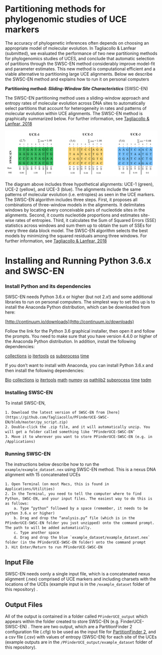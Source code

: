 # Partitioning methods for phylogenomic studies of UCE markers 

The accuracy of phylogenetic inferences often depends on choosing an appropriate model of molecular evolution. In Tagliacollo & Lanfear (submitted), we evaluated the performance of two new partitioning methods for phylogenomics studies of UCES, and conclude that automatic selection of partitions through the SWSC-EN method considerably improve model-fit and parameter estimates. This new method is computational efficient and a viable alternative to partitioning large UCE alignments. Below we describe the SWSC-EN method and explains how to run it on personal computers  


**Partitioning method: _Sliding-Window Site Characteristics_** (SWSC-EN)

The SWSC-EN partitioning method uses a sliding-window approach and entropy rates of molecular evolution across DNA sites to automatically select partitions that account for heterogeneity in rates and patterns of molecular evolution within UCE alignments. The SWSC-EN method is graphically summarized below. For further information, see [Tagliacollo & Lanfear, 2018](www.paper.com.br) 

![SWSC-EN](/png/Figure2.png)

The diagram above includes three hypothetical alignments: UCE-1 (green), UCE-2 (yellow), and UCE-3 (blue). The alignments include the same patterns of molecular evolution (i.e. entropies) as seen in the UCE markers. The SWSC-EN algorithm includes three steps. First, it proposes all combinations of three-window models in the alignments. It delimitates windows by locating every conceivable pairs of nucleotide sites in the alignments. Second, it counts nucleotide proportions and estimates site-wise rates of entropies. Third, it calculates the Sum of Squared Errors (SSE) statistics across windows and sum them up to obtain the sum of SSEs for every three data block model. The SWSC-EN algorithm selects the best models by minimizing the squared residuals among three windows. For further information, see [Tagliacollo & Lanfear, 2018](www.paper.com.br)

# Installing and Running Python 3.6.x and SWSC-EN

### Install Python and its dependencies

SWSC-EN needs Python 3.6.x or higher (but not 2.x!) and some additional libraries to run on personal computers. The simplest way to set this up is to install the Anaconda Python distribution, which can be downloaded from here:

[http://continuum.io/downloads](http://continuum.io/downloads)   

Follow the link for the Python 3.6 graphical installer, then open it and follow the prompts. You need to make sure that you have version 4.4.0 or higher of the Anaconda Python distribution. In addition, install the following dependencies:

[collections](https://docs.python.org/3/library/collections.html)
[io](https://docs.python.org/3/library/io.html)
[itertools](https://docs.python.org/3/library/itertools.html) 
[os](https://docs.python.org/3/library/os.html)
[subprocess](https://docs.python.org/3/library/subprocess.html)
[time](https://docs.python.org/3/library/time.html) 

If you don’t want to install with Anaconda, you can install Python 3.6.x and then install the following dependencies:

[Bio](https://pypi.python.org/pypi/biopython)
[collections](https://docs.python.org/3/library/collections.html)
[io](https://docs.python.org/3/library/io.html) 
[itertools](https://docs.python.org/3/library/itertools.html) 
[math](https://docs.python.org/3/library/math.html) 
[numpy](https://pypi.python.org/pypi/numpy)
[os](https://docs.python.org/3/library/os.html)
[pathlib2](https://pypi.python.org/pypi/pathlib2/) 
[subprocess](https://docs.python.org/3/library/subprocess.html)
[time](https://docs.python.org/3/library/time.html)
[tqdm](https://pypi.python.org/pypi/tqdm)


### Installing SWSC-EN

To install SWSC-EN, 

	1. Download the latest version of SWSC-EN from [here](https://github.com/Tagliacollo/PFinderUCE-SWSC-EN/blob/master/py_script.zip)
	2. Double-click the .zip file, and it will automatically unzip. You will get a folder called something like ‘PFinderUCE-SWSC-EN’
	3. Move it to wherever you want to store PFinderUCE-SWSC-EN (e.g. in /Applications)
	

### Running SWSC-EN

The instructions below describe how to run the `example/example_dataset.nex` using SWSC-EN method. This is a nexus DNA alignment with 15 concatenated UCEs  

	1. Open Terminal (on most Macs, this is found in Applications/Utilities) 
	2. In the Terminal, you need to tell the computer where to find Python, SWSC-EN, and your input files. The easiest way to do this is as follows:
		a. Type “python“ followed by a space (remember, it needs to be python 3.6.x or higher)
		b. Drag and drop the “analysis.py” file (which is in the PFinderUCE-SWSC-EN folder you just unzipped) onto the command prompt. The path to will be added automatically.
		c. Type another space
		d. Drag and drop the blue `example_dataset/example_dataset.nex` folder (in the PFinderUCE-SWSC-EN folder) onto the command prompt
	3. Hit Enter/Return to run PFinderUCE-SWSC-EN



## Input File
SWSC-EN needs oonly a single input file, which is a concatenated nexus alignment (.nex) comprised of UCE markers and including charsets with the locations of the UCEs (example input is in the `/example_dataset` folder of this repository) .


## Output Files

All of the output is contained in a folder called `PFinderUCE_output` which appears within the folder created to store SWSC-EN (e.g. FinderUCE-SWSC-EN) . There are two output, which are a PartitionFinder 2 configuration file (.cfg) to be used as the input file for [PartitionFinder 2](https://academic.oup.com/mbe/article/34/3/772/2738784/PartitionFinder-2-New-Methods-for-Selecting), and a csv file (.csv) with values of entropy (SWSC-EN) for each site of the UCEs (example outputs are in the `/PFinderUCE_output/example_dataset` folder of this repository). 


